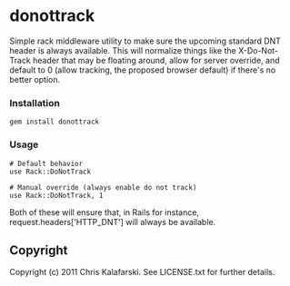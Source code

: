 # donottrack

Simple rack middleware utility to make sure the upcoming standard DNT header is always available. This will normalize things like the X-Do-Not-Track header that may be floating around, allow for server override, and default to 0 (allow tracking, the proposed browser default) if there's no better option.

### Installation

	gem install donottrack
	
### Usage
	# Default behavior
	use Rack::DoNotTrack
	
	# Manual override (always enable do not track)
	use Rack::DoNotTrack, 1
	
Both of these will ensure that, in Rails for instance, request.headers['HTTP_DNT'] will always be available.


## Copyright

Copyright (c) 2011 Chris Kalafarski. See LICENSE.txt for further details.